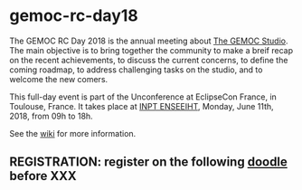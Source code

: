 # gemoc-rc-day18
The GEMOC RC Day 2018 is the annual meeting about [The GEMOC Studio](http://eclipse.org/gemoc). The main objective is to bring together the community to make a breif recap on the recent achievements, to discuss the current concerns, to define the coming roadmap, to address challenging tasks on the studio, and to welcome the new comers.

This full-day event is part of the Unconference at EclipseCon France, in Toulouse, France. It takes place at [INPT ENSEEIHT](https://www.google.fr/maps/place/INP-ENSEEIHT/@43.6020384,1.4522147,17z/data=!3m1!4b1!4m5!3m4!1s0x12aebc90e5abb5e5:0x3affd3008b8b9f03!8m2!3d43.6020384!4d1.4544087?hl=fr), Monday, June 11th, 2018, from 09h to 18h. 

See the [wiki](https://github.com/gemoc/gemoc-rc-day18/wiki) for more information. 

## REGISTRATION: register on the following [doodle]() before XXX
